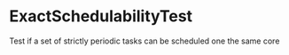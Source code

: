 # ExactSchedulabilityTest
Test if a set of strictly periodic tasks can be scheduled one the same core
